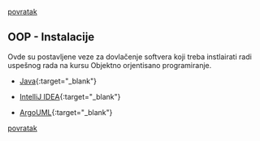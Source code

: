 [povratak](/README.md)

## OOP - Instalacije

Ovde su postavljene veze za dovlačenje softvera koji treba instlairati radi uspešnog rada na kursu Objektno orjentisano programiranje.

* [Java](https://java.com/en/download/){:target="_blank"} 

* [IntelliJ IDEA](https://www.jetbrains.com/idea/download/){:target="_blank"}

* [ArgoUML](http://argouml.tigris.org/){:target="_blank"}

[povratak](/README.md)